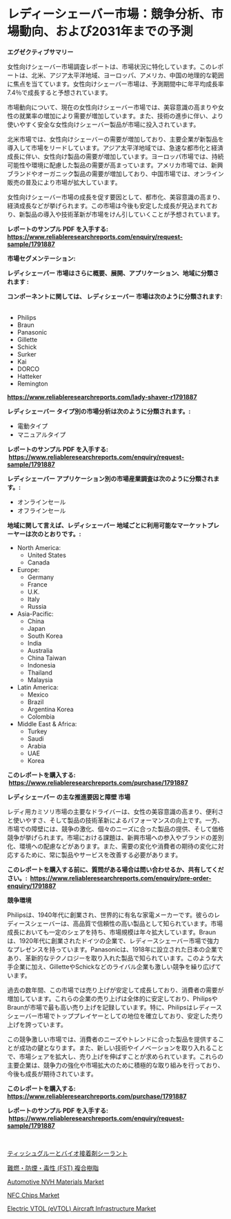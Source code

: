 <p><h1>レディーシェーバー市場：競争分析、市場動向、および2031年までの予測</h1></p><p><strong>エグゼクティブサマリー</strong></p>
<p><p>女性向けシェーバー市場調査レポートは、市場状況に特化しています。このレポートは、北米、アジア太平洋地域、ヨーロッパ、アメリカ、中国の地理的な範囲に焦点を当てています。女性向けシェーバー市場は、予測期間中に年平均成長率7.4％で成長すると予想されています。</p><p>市場動向について、現在の女性向けシェーバー市場では、美容意識の高まりや女性の就業率の増加により需要が増加しています。また、技術の進歩に伴い、より使いやすく安全な女性向けシェーバー製品が市場に投入されています。</p><p>北米市場では、女性向けシェーバーの需要が増加しており、主要企業が新製品を導入して市場をリードしています。アジア太平洋地域では、急速な都市化と経済成長に伴い、女性向け製品の需要が増加しています。ヨーロッパ市場では、持続可能性や環境に配慮した製品の需要が高まっています。アメリカ市場では、新興ブランドやオーガニック製品の需要が増加しており、中国市場では、オンライン販売の普及により市場が拡大しています。</p><p>女性向けシェーバー市場の成長を促す要因として、都市化、美容意識の高まり、経済成長などが挙げられます。この市場は今後も安定した成長が見込まれており、新製品の導入や技術革新が市場をけん引していくことが予想されています。</p></p>
<p><strong>レポートのサンプル PDF を入手する: <a href="https://www.reliableresearchreports.com/enquiry/request-sample/1791887">https://www.reliableresearchreports.com/enquiry/request-sample/1791887</a></strong></p>
<p><strong>市場セグメンテーション:</strong></p>
<p><strong> レディシェーバー 市場はさらに概要、展開、アプリケーション、地域に分類されます :</strong></p>
<p><strong>コンポーネントに関しては、 レディシェーバー 市場は次のように分類されます: &nbsp;</strong></p>
<p><ul><li>Philips</li><li>Braun</li><li>Panasonic</li><li>Gillette</li><li>Schick</li><li>Surker</li><li>Kai</li><li>DORCO</li><li>Hatteker</li><li>Remington</li></ul></p>
<p><strong><a href="https://www.reliableresearchreports.com/lady-shaver-r1791887">https://www.reliableresearchreports.com/lady-shaver-r1791887</a></strong></p>
<p><strong> レディシェーバー タイプ別の市場分析は次のように分類されます。:</strong></p>
<p><ul><li>電動タイプ</li><li>マニュアルタイプ</li></ul></p>
<p><strong>レポートのサンプル PDF を入手する: &nbsp;<a href="https://www.reliableresearchreports.com/enquiry/request-sample/1791887">https://www.reliableresearchreports.com/enquiry/request-sample/1791887</a></strong></p>
<p><strong> レディシェーバー アプリケーション別の市場産業調査は次のように分類されます。:</strong></p>
<p><ul><li>オンラインセール</li><li>オフラインセール</li></ul></p>
<p><strong>地域に関して言えば、レディシェーバー 地域ごとに利用可能なマーケットプレーヤーは次のとおりです。:</strong></p>
<p><ul>
    <li>
        North America:
        <ul>
            <li>United States</li>
            <li>Canada</li>
        </ul>
    </li>
    <li>
        Europe:
        <ul>
            <li>Germany</li>
            <li>France</li>
            <li>U.K.</li>
            <li>Italy</li>
            <li>Russia</li>
        </ul>
    </li>
    <li>
        Asia-Pacific:
        <ul>
            <li>China</li>
            <li>Japan</li>
            <li>South Korea</li>
            <li>India</li>
            <li>Australia</li>
            <li>China Taiwan</li>
            <li>Indonesia</li>
            <li>Thailand</li>
            <li>Malaysia</li>
        </ul>
    </li>
    <li>
        Latin America:
        <ul>
            <li>Mexico</li>
            <li>Brazil</li>
            <li>Argentina Korea</li>
            <li>Colombia</li>
        </ul>
    </li>
    <li>
        Middle East & Africa:
        <ul>
            <li>Turkey</li>
            <li>Saudi</li>
            <li>Arabia</li>
            <li>UAE</li>
            <li>Korea</li>
        </ul>
    </li>
    </ul></p>
<p><strong>このレポートを購入する: &nbsp;<a href="https://www.reliableresearchreports.com/purchase/1791887">https://www.reliableresearchreports.com/purchase/1791887</a></strong></p>
<p><strong>レディシェーバー の主な推進要因と障壁 市場</strong></p>
<p><p>レディ用カミソリ市場の主要なドライバーは、女性の美容意識の高まり、便利さと使いやすさ、そして製品の技術革新によるパフォーマンスの向上です。一方、市場での障壁には、競争の激化、個々のニーズに合った製品の提供、そして価格競争が挙げられます。市場における課題は、新興市場への参入やブランドの差別化、環境への配慮などがあります。また、需要の変化や消費者の期待の変化に対応するために、常に製品やサービスを改善する必要があります。</p></p>
<p><strong>このレポートを購入する前に、質問がある場合は問い合わせるか、共有してください。:&nbsp; <a href="https://www.reliableresearchreports.com/enquiry/pre-order-enquiry/1791887">https://www.reliableresearchreports.com/enquiry/pre-order-enquiry/1791887</a></strong></p>
<p><strong>競争環境</strong></p>
<p><p>Philipsは、1940年代に創業され、世界的に有名な家電メーカーです。彼らのレディースシェーバーは、高品質で信頼性の高い製品として知られています。市場成長においても一定のシェアを持ち、市場規模は年々拡大しています。Braunは、1920年代に創業されたドイツの企業で、レディースシェーバー市場で強力なプレゼンスを持っています。Panasonicは、1918年に設立された日本の企業であり、革新的なテクノロジーを取り入れた製品で知られています。このような大手企業に加え、GilletteやSchickなどのライバル企業も激しい競争を繰り広げています。 </p><p>過去の数年間、この市場では売り上げが安定して成長しており、消費者の需要が増加しています。これらの企業の売り上げは全体的に安定しており、PhilipsやBraunが市場で最も高い売り上げを記録しています。特に、Philipsはレディースシェーバー市場でトッププレイヤーとしての地位を確立しており、安定した売り上げを誇っています。 </p><p>この競争激しい市場では、消費者のニーズやトレンドに合った製品を提供することが成功の鍵となります。また、新しい技術やイノベーションを取り入れることで、市場シェアを拡大し、売り上げを伸ばすことが求められています。これらの主要企業は、競争力の強化や市場拡大のために積極的な取り組みを行っており、今後も成長が期待されています。</p></p>
<p><strong>このレポートを購入する: &nbsp; <a href="https://www.reliableresearchreports.com/purchase/1791887">https://www.reliableresearchreports.com/purchase/1791887</a></strong></p>
<p><strong>レポートのサンプル PDF を入手する: &nbsp;<a href="https://www.reliableresearchreports.com/enquiry/request-sample/1791887">https://www.reliableresearchreports.com/enquiry/request-sample/1791887</a></strong><strong></strong></p>
<p>&nbsp;</p>
<p><p><a href="https://medium.com/@samirmayert28/%E3%83%86%E3%82%A3%E3%83%83%E3%82%B7%E3%83%A5%E3%82%B0%E3%83%AB%E3%83%BC%E3%81%A8%E7%94%9F%E4%BD%93%E6%8E%A5%E7%9D%80%E5%89%A4%E3%82%B7%E3%83%BC%E3%83%A9%E3%83%B3%E3%83%88%E5%B8%82%E5%A0%B4-%E3%83%88%E3%83%AC%E3%83%B3%E3%83%89-%E4%BA%88%E6%B8%AC-%E3%81%8A%E3%82%88%E3%81%B32031%E5%B9%B4%E3%81%BE%E3%81%A7%E3%81%AE%E7%AB%B6%E4%BA%89%E5%88%86%E6%9E%90-eee611ecb04b">ティッシュグルーとバイオ接着剤シーラント</a></p><p><a href="https://medium.com/@tomienow6767d/%E7%81%AB%E7%81%BD-%E7%85%99-%E6%9C%89%E5%AE%B3%E6%80%A7%E9%81%85%E6%BB%9E%E5%89%A4-fst-%E8%A4%87%E5%90%88%E6%A8%B9%E8%84%82%E5%B8%82%E5%A0%B4%E3%81%AE%E5%88%86%E6%9E%90-%E5%B8%82%E5%A0%B4%E3%82%B7%E3%82%A7%E3%82%A2-%E3%83%88%E3%83%AC%E3%83%B3%E3%83%89-%E6%88%90%E9%95%B7%E3%83%91%E3%82%BF%E3%83%BC%E3%83%B3-59c1596ecbb6">難燃・防煙・毒性 (FST) 複合樹脂</a></p><p><a href="https://www.linkedin.com/pulse/automotive-nvh-materials-market-provides-comprehensive-analysis-zrqbe?trackingId=2BvUq7WdeLn6Ho5OEwR4Gg%3D%3D">Automotive NVH Materials Market</a></p><p><a href="https://github.com/nicholepatriciadoylenwnrjr0/Market-Research-Report-List-1/blob/main/nfc-chips-market.md">NFC Chips Market</a></p><p><a href="https://www.linkedin.com/pulse/electric-vtol-evtol-aircraft-infrastructure-market-size-trends-nr58e?trackingId=oPUu8048PP4JJQqmx8CIpg%3D%3D">Electric VTOL (eVTOL) Aircraft Infrastructure Market</a></p></p>
